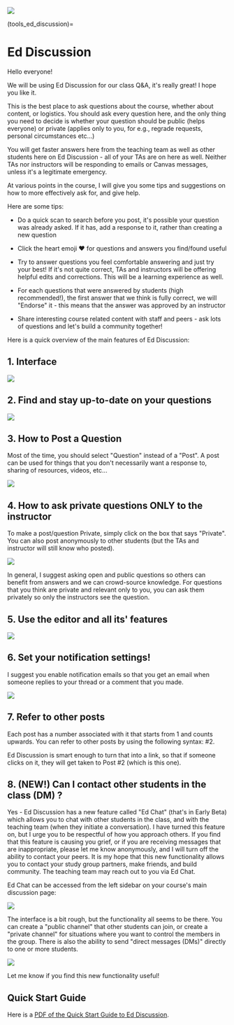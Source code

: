 ![](../../images/header.jpg)

(tools_ed_discussion)=
# Ed Discussion

Hello everyone!

We will be using Ed Discussion for our class Q&A, it's really great! I hope you like it.

This is the best place to ask questions about the course, whether about content, or logistics. You should ask every question here, and the only thing you need to decide is whether your question should be public (helps everyone) or private (applies only to you, for e.g., regrade requests, personal circumstances etc...)

You will get faster answers here from the teaching team as well as other students here on Ed Discussion - all of your TAs are on here as well. Neither TAs nor instructors will be responding to emails or Canvas messages, unless it's a legitimate emergency.

At various points in the course, I will give you some tips and suggestions on how to more effectively ask for, and give help.

Here are some tips:

- Do a quick scan to search before you post, it's possible your question was already asked. If it has, add a response to it, rather than creating a new question

- Click the heart emoji ❤️ for questions and answers you find/found useful

- Try to answer questions you feel comfortable answering and just try your best! If it's not quite correct, TAs and instructors will be offering helpful edits and corrections. This will be a learning experience as well.

- For each questions that were answered by students (high recommended!), the first answer that we think is fully correct, we will "Endorse" it - this means that the answer was approved by an instructor

- Share interesting course related content with staff and peers - ask lots of questions and let's build a community together!

Here is a quick overview of the main features of Ed Discussion:

## 1. Interface

![](welcome.png)

## 2. Find and stay up-to-date on your questions

![](tips.png)

## 3. How to Post a Question

Most of the time, you should select "Question" instead of a "Post".
A post can be used for things that you don't necessarily want a response to, sharing of resources, videos, etc...

![](question.png)

## 4. How to ask private questions ONLY to the instructor

To make a post/question Private, simply click on the box that says "Private". You can also post anonymously to other students (but the TAs and instructor will still know who posted).

![](private.png)

In general, I suggest asking open and public questions so others can benefit from answers and we can crowd-source knowledge. For questions that you think are private and relevant only to you, you can ask them privately so only the instructors see the question.

## 5. Use the editor and all its' features

![](editor.png)

## 6. Set your notification settings!

I suggest you enable notification emails so that you get an email when someone replies to your thread or a comment that you made. 

![](notifications.png)

## 7. Refer to other posts

Each post has a number associated with it that starts from 1 and counts upwards. You can refer to other posts by using the following syntax: #2.

Ed Discussion is smart enough to turn that into a link, so that if someone clicks on it, they will get taken to Post #2 (which is this one).

## 8. (NEW!) Can I contact other students in the class (DM) ?

Yes - Ed Discussion has a new feature called "Ed Chat" (that's in Early Beta) which allows you to chat with other students in the class, and with the teaching team (when they initiate a conversation).
I have turned this feature on, but I urge you to be respectful of how you approach others.
If you find that this feature is causing you grief, or if you are receiving messages that are inappropriate, please let me know anonymously, and I will turn off the ability to contact your peers.
It is my hope that this new functionality allows you to contact your study group partners, make friends, and build community.
The teaching team may reach out to you via Ed Chat.

Ed Chat can be accessed from the left sidebar on your course's main discussion page:

![](chat.png)

The interface is a bit rough, but the functionality all seems to be there.
You can create a "public channel" that other students can join, or create a "private channel" for situations where you want to control the members in the group.
There is also the ability to send "direct messages (DMs)" directly to one or more students.

![](chat2.png)

Let me know if you find this new functionality useful!

## Quick Start Guide

Here is a [PDF of the Quick Start Guide to Ed Discussion](https:/edstem.org/quickstart/ed-discussion.pdf).